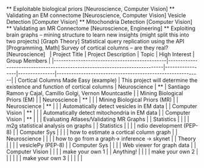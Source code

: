 ** Exploitable biological priors [Neuroscience, Computer Vision]
** Validating an EM connectome [Neuroscience, Computer Vision]
Vesicle Detection [Computer Vision]
** Mitochondria Detection [Computer Vision]
** Validating an MR Connectome [Neuroscience, Engineering]
** Exploiting brain graphs – mining structure to learn new insights (might split this into two projects) [Graph Theory]
Statistical query replication using the API [Programming, Math]
Survey of cortical columns – are they real? [Neuroscience]
​
​
| Project Title                                | Project Description                                                        | Topic           | High Interest | Group Members                                             |
|----------------------------------------------|----------------------------------------------------------------------------|-----------------|---------------|-----------------------------------------------------------|
| Cortical Columns Made Easy (example)         | This project will determine the existence and function of cortical columns | Neuroscience    | **            | Santiago Ramon y Cajal, Camillo Golgi, Vernon Mountcastle |
| Mining Biological Priors (EM)                |                                                                            | Neuroscience    | **            |                                                           |
| Mining Biological Priors (MR)                |                                                                            | Neuroscience    | **            |                                                           |
| Automatically detect vesicles in EM data     |                                                                            | Computer Vision | **            |                                                           |
| Automatically detect mitochondria in EM data |                                                                            | Computer Vision | **            |                                                           |
| Evaluating Atlases/Validating MR Graphs      |                                                                            | Statistics      |               |                                                           |
| m2g statistical analysis on graphs           |                                                                            | Statistics      |               |                                                           |
| ndio development (PEP-8)                     |                                                                            | Computer Sys    |               |                                                           |
| how to estimate a cortical column graph      |                                                                            | Neuroscience    |               |                                                           |
| how to go from a graph-> inference -> skynet |                                                                            | Theory          |               |                                                           |
| vesiclePy (PEP-8)                            |                                                                            | Computer Sys    |               |                                                           |
| Web viewer for graph data                    |                                                                            | Computer Vision |               |                                                           |
| make your own 1                              |                                                                            | Anything!       |               |                                                           |
| make your own 2                              |                                                                            |                 |               |                                                           |
| make your own 3                              |                                                                            |                 |               |                                                           |
